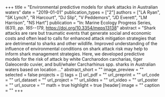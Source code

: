 +++
title = "Environmental predictive models for shark attacks in Australian waters"
date = "2019-01-01"
publication_types = ["2"]
authors = ["LA Ryan", "SK Lynch", "R Harcourt", "DJ Slip", "V Peddemors", "JD Everett", "LM Harrison", "NS Hart"]
publication = "In: Marine Ecology Progress Series, (631), _pp. 165--179_, https://doi.org/10.3354/meps13138"
abstract = "Shark attacks are rare but traumatic events that generate social and economic costs and often lead to calls for enhanced attack mitigation strategies that are detrimental to sharks and other wildlife. Improved understanding of the influence of environmental conditions on shark attack risk may help to inform shark management strategies. Here, we developed predictive models for the risk of attack by white Carcharodon carcharias, tiger Galeocerdo cuvier, and bull/whaler Carcharhinus spp. sharks in Australian waters based on location …"
abstract_short = ""
image_preview = ""
selected = false
projects = []
tags = []
url_pdf = ""
url_preprint = ""
url_code = ""
url_dataset = ""
url_project = ""
url_slides = ""
url_video = ""
url_poster = ""
url_source = ""
math = true
highlight = true
[header]
image = ""
caption = ""
+++
